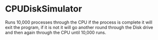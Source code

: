 # CPUDiskSimulator
Runs 10,000 processes through the CPU if the process is complete it will exit the program, if it is not it will go another round through the Disk drive and then again through the CPU until 10,000 runs.
